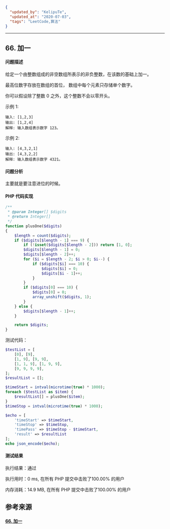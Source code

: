 ```json
{
  "updated_by": "KelipuTe",
  "updated_at": "2020-07-03",
  "tags": "LeetCode,算法"
}
```

---

## 66. 加一

#### 问题描述

给定一个由整数组成的非空数组所表示的非负整数，在该数的基础上加一。

最高位数字存放在数组的首位， 数组中每个元素只存储单个数字。

你可以假设除了整数 0 之外，这个整数不会以零开头。

示例 1:

```
输入: [1,2,3]
输出: [1,2,4]
解释: 输入数组表示数字 123。
```

示例 2:

```
输入: [4,3,2,1]
输出: [4,3,2,2]
解释: 输入数组表示数字 4321。
```

#### 问题分析

主要就是要注意进位的时候。

#### PHP 代码实现

```php
/**
 * @param Integer[] $digits
 * @return Integer[]
 */
function plusOne($digits)
{
    $length = count($digits);
    if ($digits[$length - 1] === 9) {
        if (!isset($digits[$length - 2])) return [1, 0];
        $digits[$length - 1] = 0;
        $digits[$length - 2]++;
        for ($i = $length - 2; $i > 0; $i--) {
            if ($digits[$i] === 10) {
                $digits[$i] = 0;
                $digits[$i - 1]++;
            }
        }
        if ($digits[0] === 10) {
            $digits[0] = 0;
            array_unshift($digits, 1);
        }
    } else {
        $digits[$length - 1]++;
    }

    return $digits;
}
```

测试代码：

```php
$testList = [
    [0], [9],
    [1, 9], [9, 9],
    [1, 1, 9], [1, 9, 9],
    [9, 9, 9, 9],
];
$resultList = [];

$timeStart = intval(microtime(true) * 1000);
foreach ($testList as $item) {
    $resultList[] = plusOne($item);
}
$timeStop = intval(microtime(true) * 1000);

$echo = [
    'timeStart' => $timeStart,
    'timeStop' => $timeStop,
    'timePass' => $timeStop - $timeStart,
    'result' => $resultList
];
echo json_encode($echo);
```

#### 测试结果

执行结果：通过

执行用时：0 ms, 在所有 PHP 提交中击败了100.00% 的用户

内存消耗：14.9 MB, 在所有 PHP 提交中击败了100.00% 的用户

## 参考来源

#### [66. 加一](https://leetcode-cn.com/problems/plus-one/)
